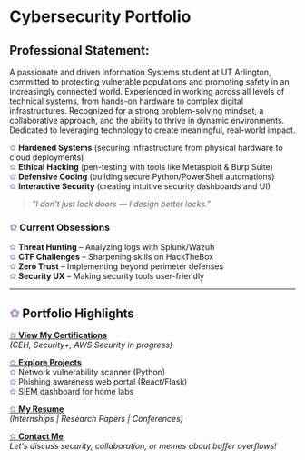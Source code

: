 # Cybersecurity Portfolio
## Professional Statement:
A passionate and driven Information Systems student at UT Arlington, committed to protecting vulnerable populations and promoting safety in an increasingly connected world. Experienced in working across all levels of technical systems, from hands-on hardware to complex digital infrastructures. Recognized for a strong problem-solving mindset, a collaborative approach, and the ability to thrive in dynamic environments. Dedicated to leveraging technology to create meaningful, real-world impact.

<font color="#b399d4">✿</font> **Hardened Systems** (securing infrastructure from physical hardware to cloud deployments)  
<font color="#b399d4">✿</font> **Ethical Hacking** (pen-testing with tools like Metasploit & Burp Suite)  
<font color="#b399d4">✿</font> **Defensive Coding** (building secure Python/PowerShell automations)  
<font color="#b399d4">✿</font> **Interactive Security** (creating intuitive security dashboards and UI)  

> *"I don't just lock doors — I design better locks."*  

### <font color="#b399d4">✿</font> Current Obsessions  
<font color="#b399d4">✿</font> **Threat Hunting** – Analyzing logs with Splunk/Wazuh  
<font color="#b399d4">✿</font> **CTF Challenges** – Sharpening skills on HackTheBox  
<font color="#b399d4">✿</font> **Zero Trust** – Implementing beyond perimeter defenses  
<font color="#b399d4">✿</font> **Security UX** – Making security tools user-friendly  

---

## <font color="#b399d4">✿</font> Portfolio Highlights  

[<font color="#b399d4">✿</font> **View My Certifications**](./certs.md)  
*(CEH, Security+, AWS Security in progress)*  

[<font color="#b399d4">✿</font> **Explore Projects**](./projects.md)  
<font color="#b399d4">✿</font> Network vulnerability scanner (Python)  
<font color="#b399d4">✿</font> Phishing awareness web portal (React/Flask)  
<font color="#b399d4">✿</font> SIEM dashboard for home labs  

[<font color="#b399d4">✿</font> **My Resume**](./resume.md)  
*(Internships | Research Papers | Conferences)*  

[<font color="#b399d4">✿</font> **Contact Me**](./contact.md)  
*Let's discuss security, collaboration, or memes about buffer overflows!*  
